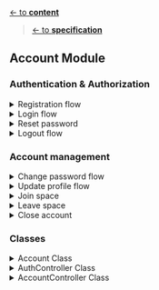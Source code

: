 [<- to **content**](https://github.com/shardoc/shardoc.github.io)
> [<- to **specification**](https://github.com/shardoc/shardoc.github.io/blob/dev/pages/specification.md)
## Account Module

### Authentication & Authorization


<details>
  <summary>Registration flow</summary>
  
![Registration flow sequence diagram](https://github.com/shardoc/shardoc.github.io/blob/dev/images/registration.png)

##### Endpoints
We expose two endpoints for registration flow

###### 1. Check if login is available
   * Path: */auth/check*
   * Http method: *POST*
   * Body type: JSON
   * Body fileds:
     * ***login*** - **mandatory** parameter, must be valid email
   * Body example: *{"login" : "user@email.com"}*
   * Response type: JSON
   * Response example: 
      * available: *{ "status" : "success", "body" : {"token" : "lkjdsf6si7fd987fgh867sduoi3k3b"}}*
      * not available: *{ "status" : "failed" }*
   
###### 2. Create account
   * Path: */auth/register*
   * Http method: *POST*
   * Body type: JSON
   * Body fields:
     * ***login*** - **mandatory** parameter, must be valid email
     * ***password*** - **mandatory** parameter
     * *fullName* - optional parameter
   * Body example: {"login" : "user@email.com", "password" : "wuy8632k!h89sd#"}
   * Response type: JSON
   * Response example:  
      * success: *{ "status" : "sucess", "body" : {"accountId" : "l93kdf8"}}*
      * failed:  *{ "status" : "failed"}*
  
###### 3. Confirm account registration
   * Path: */auth/{accountId}/confirm*
   * Http method: *POST*
   * Body type: EMPTY
   * Response type: JSON
   * Response example:  
      * success: *{ "status" : "sucess"}*
      * failed:  *{ "status" : "failed"}*
  
###### 4. Decline account registration
   * Path: */auth/{accountId}/decline*
   * Http method: *POST*
   * Body type: EMPTY
   * Response type: JSON
   * Response example:  
      * success: *{ "status" : "sucess"}*
      * failed:  *{ "status" : "failed"}*
   
##### Steps
* User executes request on */account/check* url 
with required json body. 
It allows to be sure there is no user 
with the same login. If login is available 
then go to the next step
*  User executes request on */account/register* 
and creates account. 
*  Password must be encrypted on db.
* User receives email with confirmation url
* User executes call on confirmation or declining url */account/{accountId}/confirm*

</details>
<details>
  <summary>Login flow</summary>

![Login flow sequence diagram](https://github.com/shardoc/shardoc.github.io/blob/dev/images/login.png)

##### Endpoints
We expose one endpoint for login flow

###### 1. Login user
   * Path: */auth/login*
   * Http method: *POST*
   * Body type: JSON
   * Body fields:
     * ***login*** - **mandatory** parameter
     * ***password*** - **mandatory** parameter
   * Body example: *{"login" : "user@email.com", "password" : "wuy8632k!h89sd#"}*
   * Response type: JSON
   * Response example: 
      * success: *{ "status" : "success" }*
      * failed: *{ "status" : "failed" }*

  </details>
<details>
  <summary>Reset password</summary>

![Reset password flow sequence diagram](https://github.com/shardoc/shardoc.github.io/blob/dev/images/resetPassword.png)

##### Endpoints
We expose one endpoint for reset password flow

###### 1. Reset password
   * Path: */auth/password/reset*
   * Http method: *POST*
   * Body type: JSON
   * Body fields:
     * ***login*** - **mandatory** parameter
   * Body example: *{"login" : "user@email.com"}*
   * Response type: JSON
   * Response example: 
      * success: *{ "status" : "success" }*
##### Steps
* User executes request on */account/password/reset* url 
with required json body. Application checks if there is such user. If there is no such user we should send positive response 
on request and stop execution otherwise proceed to the next steps
*  Application generates jwt token with expiration period 24 hours
*  Application sends email to user with reset password url which leads to [changePassword API](https://github.com/shardoc/shardoc.github.io/blob/dev/pages/specification.md#1-change-password-flow)
*  Send positive response on initial request
*  To change pasword user should proceed with [changePassword API](https://github.com/shardoc/shardoc.github.io/blob/dev/pages/specification.md#1-change-password-flow) with the help of url from email
  </details>
<details>
  <summary>Logout flow</summary>

Implemented on UI
  </details>


### Account management

<details>
  <summary>Change password flow</summary>

![Change password flow sequence diagram](https://github.com/shardoc/shardoc.github.io/blob/dev/images/changePassword.png)


##### Endpoints
We expose one endpoint for change password flow

###### 1. Change password
   * Path: */account/password/update*
   * Http method: *POST*
   * Body type: JSON
   * Body fields:
     * ***oldPassword*** - **mandatory** parameter
     * ***new password*** -  **mandatory** parameter
   * Body example: *{"oldPassword" : "hi&7hh4+", "new password" : "jd7_g2$hj"}*
   * Response type: JSON
   * Response example: 
      * success: *{ "status" : "success" }*
      * failed: *{ "status" : "failed" }*

##### Steps
* User executes request on */account/password/update* url 
with required json body and jwt token on headers/parameters. Application checks if there is such user with given old password. If there is no such user we should send failed response 
on request and stop execution otherwise proceed to the next step.
*  Update user profile with new password
*  Send confirmation email to user

  </details>
  <details>
  <summary>Update profile flow</summary>

![Update profile flow sequence diagram](https://github.com/shardoc/shardoc.github.io/blob/dev/images/updateProfile.png)

##### Endpoints
We expose one endpoint for profile updating

###### 1. Update profile
   * Path: */account/update*
   * Http method: *POST*
   * Body type: JSON
   * Body fields:
     * *fullName* - optional parameter
   * Body example: *{"fullName" : "John Smith"}*
   * Response type: JSON
   * Response example: 
      * success: *{ "status" : "success" }*
      * failed: *{ "status" : "failed" }*

##### Steps
* User executes request on */account* url 
with required json body and jwt token on headers
*  Update user profile with required fields

  </details>
  <details>
  <summary>Join space</summary>

![Join space flow sequence diagram](https://github.com/shardoc/shardoc.github.io/blob/dev/images/ imp should be updated updateSpaces.png)

##### Endpoints
We expose one endpoint for joining required space

###### 1. Join space
   * Path: */account/space/join/{spaceId}*
   * Http method: *POST*
   * Body type: EMPTY
   * Path params:
     * *spaceId* - mandatory parameter
   * Response type: JSON
   * Response example: 
      * success: *{ "status" : "success" }*
      * failed: *{ "status" : "failed" }*

##### Steps
* User executes request on */account/space/join/{spaceId}* url 
with required path parameter *spaceId* and jwt token on headers. User could join up to 5 different spaces (more for paid accounts)
*  Update user profile with required space id

  </details>
  <details>
  <summary>Leave space</summary>

![Leave space flow sequence diagram](https://github.com/shardoc/shardoc.github.io/blob/dev/images/ imp should be updated updateSpaces.png)

##### Endpoints
We expose one endpoint for leaving required space

###### 1. Leave space
   * Path: */account/space/leave/{spaceId}*
   * Http method: *POST*
   * Body type: EMPTY
   * Path params:
     * *spaceId* - mandatory parameter
   * Response type: JSON
   * Response example: 
      * success: *{ "status" : "success" }*
      * failed: *{ "status" : "failed" }*

##### Steps
* User executes request on */account/space/leave/{spaceId}* url 
with required path parameter *spaceId* and jwt token on headers. 
*  Update user profile and remove requested space id

  </details>
  <details>
  <summary>Close account</summary>

![Close account flow sequence diagram](https://github.com/shardoc/shardoc.github.io/blob/dev/images/closeAccount.png)

We expose two endpoints for closing account

###### 1. Close account request
   * Path: */account/close*
   * Http method: *POST*
   * Response type: JSON
   * Response example: 
      * success: *{ "status" : "success" }*
      * failed: *{ "status" : "failed" }*

###### 2. Confirm account closing
   * Path: */account/close/confirm*
   * Http method: *POST*
   * Response type: JSON
   * Response example: 
      * success: *{ "status" : "success" }*
      * failed: *{ "status" : "failed" }*
###### 3. Confirm account closing
   * Path: */account/close/decline*
   * Http method: *POST*
   * Response type: JSON
   * Response example: 
      * success: *{ "status" : "success" }*
      * failed: *{ "status" : "failed" }*

##### Steps
* User executes request on */account/close* url
* Application changes account status to *suspended*
and send confirmation email with confirmation and rejection urls 
* User either confirm or reject closing account
* If user confirmed closing account then application delete all account information
* If user rejected closing account status should be changed back to active
* If user ignores confirmation email... What should we do?

  </details>
  
  ### Classes
  <details>
    <summary>Account Class</summary>
 
  #### Model Description
  * Purpose: keep user info structure and corresponding db methods
  * Fields:
    * id 
    * fullName
    * login
    * password
    * spaces[] - by default this list contains only *global* space, max number of spaces is 5
    * status - possible values: pending, active, suspended, closed
    * createTime
    * updateTime
  * Methods:
    * findByLogin
    * update
    * insert
    * delete
    
  </details>
   <details>
  <summary>AuthController Class</summary>
  
  * Purpose: describe authentication API
  * Methods:
    * checkLogin
    * registerAccount
    * login

    </details>
   <details>
  <summary>AccountController Class</summary>
  
  * Purpose: describe authentication API
  * Methods:
    * updatePassword
    * updateProfile
    * updateSpaces
    * closeAccount
</details>
